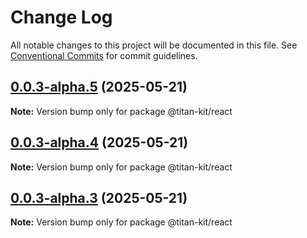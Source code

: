 # Change Log

All notable changes to this project will be documented in this file.
See [Conventional Commits](https://conventionalcommits.org) for commit guidelines.

## [0.0.3-alpha.5](https://github.com/titan-kit/react/compare/v0.0.3-alpha.4...v0.0.3-alpha.5) (2025-05-21)

**Note:** Version bump only for package @titan-kit/react

## [0.0.3-alpha.4](https://github.com/titan-kit/react/compare/v0.0.3-alpha.3...v0.0.3-alpha.4) (2025-05-21)

**Note:** Version bump only for package @titan-kit/react

## [0.0.3-alpha.3](https://github.com/titan-kit/react/compare/v0.0.3-alpha.2...v0.0.3-alpha.3) (2025-05-21)

**Note:** Version bump only for package @titan-kit/react
